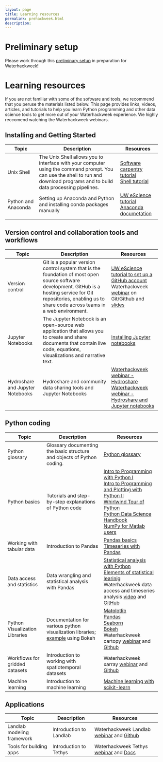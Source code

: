 ```yaml
---
layout: page
title: Learning resources
permalink: prehackweek.html
description: 
---
```


# Preliminary setup

Please work through this [preliminary setup](https://waterhackweek.github.io/preliminary/) in preparation for Waterhackweek!


# Learning resources 

If you are not familiar with some of the software and tools, we recommend that you peruse the materials listed below. This page provides links, videos, articles, and tutorials to help you learn Python programming and other data science tools to get more out of your Waterhackweek experience. We highly reccomend watching the Waterhackweek webinars. 


## Installing and Getting Started

| Topic  |Description |Resources   | 
|---|---|---|
|Unix Shell  |The Unix Shell allows you to interface with your computer using the command prompt. You can use the shell to run and download programs and to build data processing pipelines.|[Software carpentry tutorial](http://swcarpentry.github.io/shell-novice/) <br> [Shell tutorial](http://linuxcommand.org/lc3_learning_the_shell.php) <br>|
|Python and Anaconda   |Setting up Anaconda and Python and installing conda packages manually |[UW eScience tutorial](https://uwescience.github.io/hackweek-preliminary-tutorials/conda/) <br> [Anaconda documetation](https://docs.anaconda.com/anaconda/user-guide/tasks/install-packages/)  |   |   |
|   |   |   | 

## Version control and collaboration tools and workflows 

| Topic  |Description |Resources   | 
|---|---|---|
|Version control  | Git is a popular version control system that is the foundation of most open source software development. GitHub is a hosting service for Git repositories, enabling us to share code across teams in a web environment.|[UW eScience tutorial to set up a GitHub account](https://uwescience.github.io/hackweek-preliminary-tutorials/github/) <br> Waterhackweek [webinar](https://www.youtube.com/watch?v=Bc5BO9gPC9w&feature=youtu.be) on Git/Github and [slides](https://github.com/waterhackweek/git_practice/blob/master/Git-Waterhackweek-Slides.pdf) <br>|
|Jupyter Notebooks   |The Jupyter Notebook is an open-source web application that allows you to create and share documents that contain live code, equations, visualizations and narrative text.   | [Installing Jupyter notebooks](https://jupyter.readthedocs.io/en/latest/install.html)  |
|Hydroshare and Jupyter Notebooks |Hydroshare and community data sharing tools and Jupyter Notebooks|[Waterhackweek webinar - Hydroshare](https://www.youtube.com/watch?v=foRBVEKgNZ0&feature=youtu.be) <br> [Waterhackweek webinar - Hydroshare and Jupyter notebooks](https://www.youtube.com/watch?v=SWzw4hNat8I&feature=youtu.be)  |  

## Python coding 

| Topic  |Description |Resources   | 
|---|---|---|
|Python glossary  |Glossary documenting the basic structure and objects of Python coding. |[Python glossary](https://www.codecademy.com/articles/glossary-python)|
|Python basics   | Tutorials  and step-by-step explanations of Python code | [Intro to Programming with Python I](http://swcarpentry.github.io/python-novice-inflammation/) <br> [Intro to Programming and Plotting with Python II](http://swcarpentry.github.io/python-novice-gapminder/) <br> [Whirlwind Tour of Python](https://github.com/jakevdp/WhirlwindTourOfPython) <br> [Python Data Science Handbook](https://jakevdp.github.io/PythonDataScienceHandbook/) <br> [NumPy for Matlab users](https://docs.scipy.org/doc/numpy-1.14.0/user/numpy-for-matlab-users.html)  
|Working with tabular data | Introduction to Pandas | [Pandas basics](https://github.com/Tanu-N-Prabhu/Python/blob/master/Pandas/Pandas_DataFrame.ipynb) <br> [Timeseries with Pandas](https://nbviewer.jupyter.org/github/changhiskhan/talks/blob/master/pydata2012/pandas_timeseries.ipynb)                                                                          
|Data access and statistics|Data wrangling and statistical analysis with Pandas|[Statistical analysis with Python](https://github.com/fonnesbeck/statistical-analysis-python-tutorial)<br>[Elements of statistical learinig](https://github.com/maitbayev/the-elements-of-statistical-learning) <br> Waterhackweek data access and timeseries analysis [video](https://www.youtube.com/watch?v=uQXuS1AB2M0&feature=youtu.be) and [GitHub](https://github.com/waterhackweek/visualization) |
|Python Visualization Libraries | Documentation for various python visualization libraries; [example](https://nbviewer.jupyter.org/urls/mountain-hydrology-research-group.github.io/data-analysis/resources/interactive-plotting-demo.ipynb) using Bokeh | [Matplotlib](https://matplotlib.org/tutorials/index.html) <br> [Pandas](https://pandas.pydata.org/pandas-docs/stable/user_guide/visualization.html) <br> [Seaborn](https://seaborn.pydata.org/tutorial.html) <br> [Bokeh](https://hub.gke.mybinder.org/user/bokeh-bokeh-notebooks-dkpbe60n/notebooks/tutorial/00%20-%20Introduction%20and%20Setup.ipynb) <br> Waterhackweek cartopy [webinar](https://www.youtube.com/watch?v=BrolsSGMSVU&feature=youtu.be) and [Github](https://github.com/waterhackweek/visualization) 
|Workflows for gridded datasets|Introduction to working with spatiotemporal datasets |Waterhackweek xarray [webinar](https://www.youtube.com/watch?v=Ls6Huc2JQaM&feature=youtu.be) and [Github](https://github.com/waterhackweek/gridded_data)|                                                                                               
|Machine learning|Introduction to machine learning|[Machine learning with scikit-learn](http://amueller.github.io/sklearn_tutorial/#/)| 
                                                                                             
## Applications    
 
| Topic  |Description |Resources   | 
|---|---|---|
|Landlab modeling framework|Introduction to Landlab|Waterhackweek Landlab [webinar](https://www.youtube.com/watch?v=m10UA5_gsuM&feature=youtu.be) and [Github](https://github.com/waterhackweek/Landlab_intro)|     
|Tools for building apps|Introduction to Tethys|Waterhackweek Tethys [webinar](https://www.youtube.com/watch?v=8wnkOJu_tjo&feature=youtu.be) and [Docs](http://docs.tethysplatform.org/en/stable/tutorials/getting_started.html)|                                                                              
